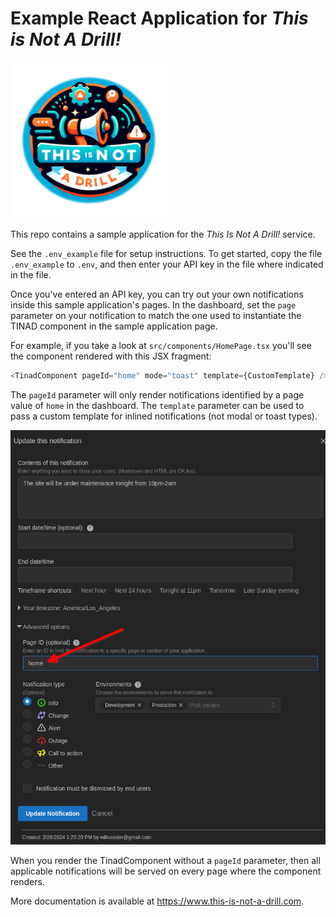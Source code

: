 # Example React Application for _This is Not A Drill!_

<img src="./public/ThisIsNotADrill_cutout.png" width="250" height="250">

This repo contains a sample application for the _This Is Not A Drill!_ service.

See the `.env_example` file for setup instructions. To get started,
copy the file `.env_example` to `.env`, and then enter your API key in
the file where indicated in the file.

Once you've entered an API key, you can try out your own notifications
inside this sample application's pages. In the dashboard, set the
`page` parameter on your notification to match the one used to
instantiate the TINAD component in the sample application page.

For example, if you take a look at `src/components/HomePage.tsx`
you'll see the component rendered with this JSX fragment:

``` javascript
<TinadComponent pageId="home" mode="toast" template={CustomTemplate} />
```

The `pageId` parameter will only render notifications identified by a
page value of `home` in the dashboard.  The `template` parameter can
be used to pass a custom template for inlined notifications (not modal
or toast types).

<img src="./public/CreateNewNotifPageId.png">

When you render the TinadComponent without a `pageId` parameter, then
all applicable notifications will be served on every page where the
component renders.

More documentation is available at https://www.this-is-not-a-drill.com.
